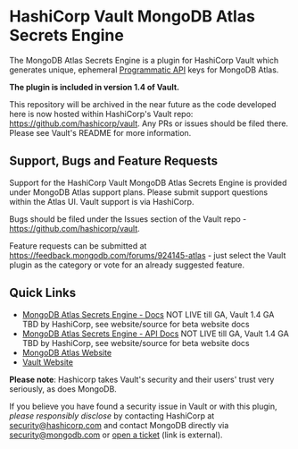 # HashiCorp Vault MongoDB Atlas Secrets Engine

The MongoDB Atlas Secrets Engine is a plugin for HashiCorp Vault which generates unique, ephemeral [Programmatic API](https://docs.atlas.mongodb.com/reference/api/apiKeys/) keys for MongoDB Atlas.

**The plugin is included in version 1.4 of Vault.**

This repository will be archived in the near future as the code developed here is now hosted within HashiCorp's Vault repo: https://github.com/hashicorp/vault.  Any PRs or issues should be filed there.  Please see Vault's README for more information.

## Support, Bugs and Feature Requests
Support for the HashiCorp Vault MongoDB Atlas Secrets Engine is provided under MongoDB Atlas support plans. Please submit support questions within the Atlas UI.  Vault support is via HashiCorp.

Bugs should be filed under the Issues section of the Vault repo - https://github.com/hashicorp/vault.

Feature requests can be submitted at https://feedback.mongodb.com/forums/924145-atlas - just select the Vault plugin as the category or vote for an already suggested feature.

## Quick Links
- [MongoDB Atlas Secrets Engine - Docs](https://www.vaultproject.io/docs/secrets/mongodbatlas) NOT LIVE till GA, Vault 1.4 GA TBD by HashiCorp, see website/source for beta website docs
- [MongoDB Atlas Secrets Engine - API Docs](https://www.vaultproject.io/api-docs/secret/mongodbatlas/) NOT LIVE till GA, Vault 1.4 GA TBD by HashiCorp, see website/source for beta website docs
- [MongoDB Atlas Website](https://www.mongodb.com/cloud/atlas)
- [Vault Website](https://www.vaultproject.io)

**Please note**: Hashicorp takes Vault's security and their users' trust very seriously, as does MongoDB.

If you believe you have found a security issue in Vault or with this plugin, _please responsibly disclose_ by
contacting HashiCorp at [security@hashicorp.com](mailto:security@hashicorp.com) and contact MongoDB
directly via [security@mongodb.com](mailto:security@mongodb.com) or
[open a ticket](https://jira.mongodb.org/plugins/servlet/samlsso?redirectTo=%2Fbrowse%2FSECURITY) (link is external).
